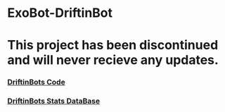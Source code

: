 # ExoBot-DriftinBot

# This project has been discontinued and will never recieve any updates.

### [DriftinBots Code](https://github.com/DebossTFK/ExoBot-DriftinBot/blob/master/DriftinBOTv2.js)
### [DriftinBots Stats DataBase](https://github.com/DebossTFK/ExoBot-DriftinBot/blob/master/driftinDB.json)
